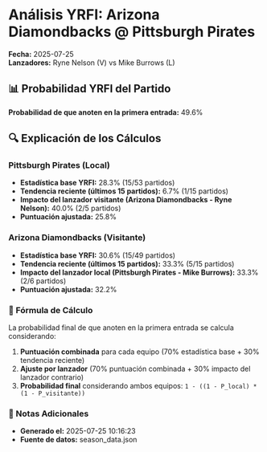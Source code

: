 # Análisis YRFI: Arizona Diamondbacks @ Pittsburgh Pirates

**Fecha:** 2025-07-25  
**Lanzadores:** Ryne Nelson (V) vs Mike Burrows (L)

## 📊 Probabilidad YRFI del Partido

**Probabilidad de que anoten en la primera entrada:** 49.6%

## 🔍 Explicación de los Cálculos

### Pittsburgh Pirates (Local)
- **Estadística base YRFI:** 28.3% (15/53 partidos)
- **Tendencia reciente (últimos 15 partidos):** 6.7% (1/15 partidos)
- **Impacto del lanzador visitante (Arizona Diamondbacks - Ryne Nelson):** 40.0% (2/5 partidos)
- **Puntuación ajustada:** 25.8%

### Arizona Diamondbacks (Visitante)
- **Estadística base YRFI:** 30.6% (15/49 partidos)
- **Tendencia reciente (últimos 15 partidos):** 33.3% (5/15 partidos)
- **Impacto del lanzador local (Pittsburgh Pirates - Mike Burrows):** 33.3% (2/6 partidos)
- **Puntuación ajustada:** 32.2%

### 📝 Fórmula de Cálculo

La probabilidad final de que anoten en la primera entrada se calcula considerando:
1. **Puntuación combinada** para cada equipo (70% estadística base + 30% tendencia reciente)
2. **Ajuste por lanzador** (70% puntuación combinada + 30% impacto del lanzador contrario)
3. **Probabilidad final** considerando ambos equipos: `1 - ((1 - P_local) * (1 - P_visitante))`

### 📌 Notas Adicionales

- **Generado el:** 2025-07-25 10:16:23
- **Fuente de datos:** season_data.json
